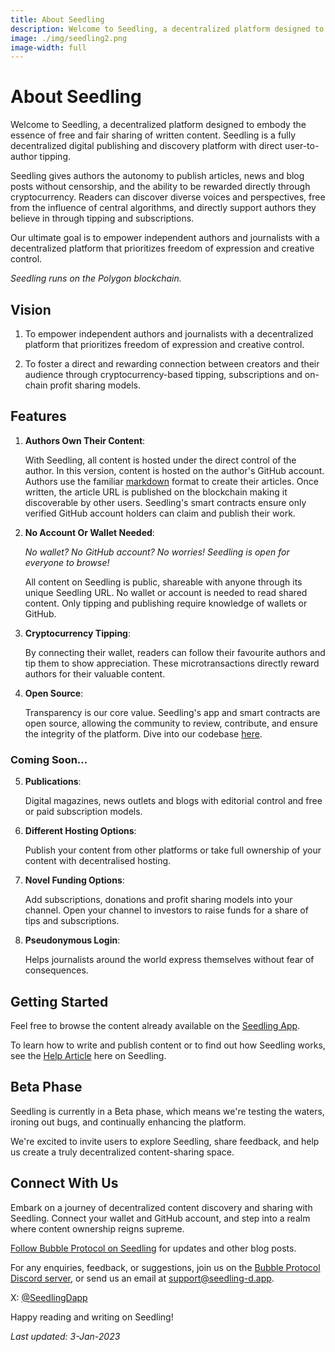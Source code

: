 ```yaml
---
title: About Seedling
description: Welcome to Seedling, a decentralized platform designed to embody the essence of free and fair sharing of written content. Seedling is a fully decentralized digital publishing and discovery platform with direct user-to-author tipping.
image: ./img/seedling2.png
image-width: full
---
```

# About Seedling

Welcome to Seedling, a decentralized platform designed to embody the essence of free and fair sharing of written content. Seedling is a fully decentralized digital publishing and discovery platform with direct user-to-author tipping.  

Seedling gives authors the autonomy to publish articles, news and blog posts without censorship, and the ability to be rewarded directly through cryptocurrency.  Readers can discover diverse voices and perspectives, free from the influence of central algorithms, and directly support authors they believe in through tipping and subscriptions.

Our ultimate goal is to empower independent authors and journalists with a decentralized platform that prioritizes freedom of expression and creative control.

*Seedling runs on the Polygon blockchain.*

## Vision

1. To empower independent authors and journalists with a
decentralized platform that prioritizes freedom of
expression and creative control.

2. To foster a direct and rewarding connection between
creators and their audience through cryptocurrency-based tipping, subscriptions and on-chain profit sharing
models.


## Features

1. **Authors Own Their Content**: 
   
   With Seedling, all content is hosted under the direct control of the author. In this version, content is hosted on the author's GitHub account. Authors use the familiar [markdown](https://docs.github.com/en/get-started/writing-on-github/getting-started-with-writing-and-formatting-on-github/basic-writing-and-formatting-syntax) format to create their articles. Once written, the article URL is published on the blockchain making it discoverable by other users.  Seedling's smart contracts ensure only verified GitHub account holders can claim and publish their work.

2. **No Account Or Wallet Needed**: 

   *No wallet? No GitHub account? No worries! Seedling is open for everyone to browse!* 
   
   All content on Seedling is public, shareable with anyone through its unique Seedling URL.  No wallet or account is needed to read shared content. Only tipping and publishing require knowledge of wallets or GitHub.
   
3. **Cryptocurrency Tipping**:
  
   By connecting their wallet, readers can follow their favourite authors and tip them to show appreciation.  These microtransactions directly reward authors for their valuable content.

4. **Open Source**:

   Transparency is our core value. Seedling's app and smart contracts are open source, allowing the community to review, contribute, and ensure the integrity of the platform. Dive into our codebase [here](https://github.com/Bubble-Protocol/seedling).

### Coming Soon...

5. **Publications**:

   Digital magazines, news outlets and blogs with editorial control and free or paid subscription models.

6. **Different Hosting Options**:

   Publish your content from other platforms or take full ownership of your content with decentralised hosting.

7. **Novel Funding Options**:

   Add subscriptions, donations and profit sharing models into your channel.  Open your channel to investors to raise funds for a share of tips and subscriptions.

8. **Pseudonymous Login**:

   Helps journalists around the world express themselves without fear of consequences.


## Getting Started

Feel free to browse the content already available on the [Seedling App](https://seedling-d.app).

To learn how to write and publish content or to find out how Seedling works, see the [Help Article](https://seedling-d.app/article/0x16919da1e9ef808fe7bd016697a1b2b2869185ca266bc1ebd763bdd899b33614) here on Seedling.

## Beta Phase

Seedling is currently in a Beta phase, which means we're testing the waters, ironing out bugs, and continually enhancing the platform.

We're excited to invite users to explore Seedling, share feedback, and help us create a truly decentralized content-sharing space.

## Connect With Us

Embark on a journey of decentralized content discovery and sharing with Seedling. Connect your wallet and GitHub account, and step into a realm where content ownership reigns supreme.

[Follow Bubble Protocol on Seedling](https://seedling-d.app/user/github/Bubble-Protocol) for updates and other blog posts.

For any enquiries, feedback, or suggestions, join us on the [Bubble Protocol Discord server](https://discord.gg/sSnvK5C), or send us an email at support@seedling-d.app.

X: [@SeedlingDapp](https://x.com/SeedlingDapp)

Happy reading and writing on Seedling!

_Last updated: 3-Jan-2023_





